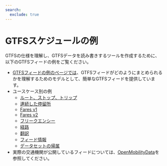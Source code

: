 ```yaml
---
search:
  exclude: true
---
```


# GTFSスケジュールの例

GTFSの仕様を理解し、GTFSデータを読み書きするツールを作成するために、以下のGTFSフィードの例をご覧ください。

- [GTFSフィードの例のページでは](/ja/schedule/example-feed)、GTFSフィードがどのようにまとめられるかを理解するためのモデルとして、簡単なGTFSフィードを提供しています。
- ユースケース別の例
    - [ルート、ストップ、トリップ](routes-stops-trips)
    - [連続した停留所](continuous-stops)
    - [Fares v1](fares-v1)
    - [Fares v2](fares-v2)
    - [フリークエンシー](frequencies)
    - [経路](pathways)
    - [翻訳](translations)
    - [フィード情報](feed-info)
    - [データセットの帰属](attributions)
- 実際の交通機関が公開しているフィードについては、[OpenMobilityData](https://openmobilitydata.org/)を参照してください。
